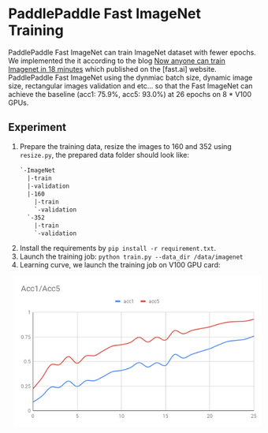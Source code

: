 # PaddlePaddle Fast ImageNet Training

PaddlePaddle Fast ImageNet can train ImageNet dataset with fewer epochs. We implemented the it according to the blog 
[Now anyone can train Imagenet in 18 minutes](https://www.fast.ai/2018/08/10/fastai-diu-imagenet/) which published on the [fast.ai] website.
PaddlePaddle Fast ImageNet using the dynmiac batch size, dynamic image size, rectangular images validation and etc... so that the Fast ImageNet can achieve the baseline
(acc1: 75.9%, acc5: 93.0%) at 26 epochs on 8 * V100 GPUs.

## Experiment

1. Prepare the training data, resize the images to 160 and 352 using `resize.py`, the prepared data folder should look like:
    ``` text
    `-ImageNet
      |-train
      |-validation
      |-160
        |-train
        `-validation
      `-352
        |-train
        `-validation
    ```
1. Install the requirements by `pip install -r requirement.txt`.
1. Launch the training job: `python train.py --data_dir /data/imagenet`
1. Learning curve, we launch the training job on V100 GPU card:
<p align="center">
<img src="src/acc_curve.png" hspace='10' /> <br />
</p>

